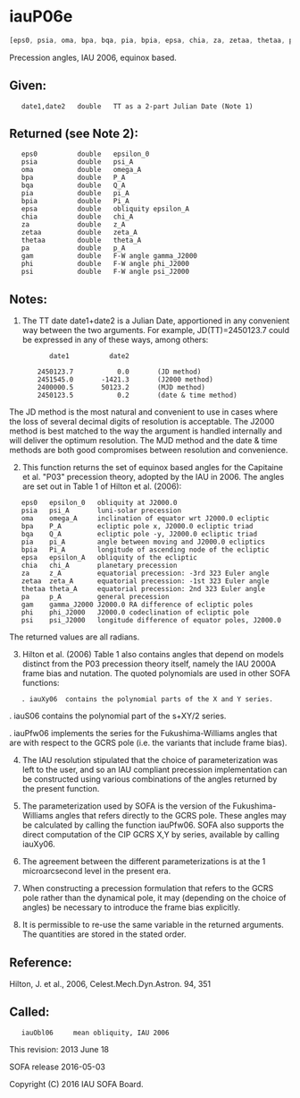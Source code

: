 # iauP06e

```js
[eps0, psia, oma, bpa, bqa, pia, bpia, epsa, chia, za, zetaa, thetaa, pa, gam, phi, psi] = IAU.p06e(date1, date2)
```

Precession angles, IAU 2006, equinox based.

## Given:
```
   date1,date2   double   TT as a 2-part Julian Date (Note 1)
```

## Returned (see Note 2):
```
   eps0          double   epsilon_0
   psia          double   psi_A
   oma           double   omega_A
   bpa           double   P_A
   bqa           double   Q_A
   pia           double   pi_A
   bpia          double   Pi_A
   epsa          double   obliquity epsilon_A
   chia          double   chi_A
   za            double   z_A
   zetaa         double   zeta_A
   thetaa        double   theta_A
   pa            double   p_A
   gam           double   F-W angle gamma_J2000
   phi           double   F-W angle phi_J2000
   psi           double   F-W angle psi_J2000
```

## Notes:

1) The TT date date1+date2 is a Julian Date, apportioned in any
   convenient way between the two arguments.  For example,
   JD(TT)=2450123.7 could be expressed in any of these ways,
   among others:

```
          date1          date2

       2450123.7           0.0       (JD method)
       2451545.0       -1421.3       (J2000 method)
       2400000.5       50123.2       (MJD method)
       2450123.5           0.2       (date & time method)
```

   The JD method is the most natural and convenient to use in
   cases where the loss of several decimal digits of resolution
   is acceptable.  The J2000 method is best matched to the way
   the argument is handled internally and will deliver the
   optimum resolution.  The MJD method and the date & time methods
   are both good compromises between resolution and convenience.

2) This function returns the set of equinox based angles for the
   Capitaine et al. "P03" precession theory, adopted by the IAU in
   2006.  The angles are set out in Table 1 of Hilton et al. (2006):

```
   eps0   epsilon_0   obliquity at J2000.0
   psia   psi_A       luni-solar precession
   oma    omega_A     inclination of equator wrt J2000.0 ecliptic
   bpa    P_A         ecliptic pole x, J2000.0 ecliptic triad
   bqa    Q_A         ecliptic pole -y, J2000.0 ecliptic triad
   pia    pi_A        angle between moving and J2000.0 ecliptics
   bpia   Pi_A        longitude of ascending node of the ecliptic
   epsa   epsilon_A   obliquity of the ecliptic
   chia   chi_A       planetary precession
   za     z_A         equatorial precession: -3rd 323 Euler angle
   zetaa  zeta_A      equatorial precession: -1st 323 Euler angle
   thetaa theta_A     equatorial precession: 2nd 323 Euler angle
   pa     p_A         general precession
   gam    gamma_J2000 J2000.0 RA difference of ecliptic poles
   phi    phi_J2000   J2000.0 codeclination of ecliptic pole
   psi    psi_J2000   longitude difference of equator poles, J2000.0
```

   The returned values are all radians.

3) Hilton et al. (2006) Table 1 also contains angles that depend on
   models distinct from the P03 precession theory itself, namely the
   IAU 2000A frame bias and nutation.  The quoted polynomials are
   used in other SOFA functions:

```
   . iauXy06  contains the polynomial parts of the X and Y series.
```

   . iauS06  contains the polynomial part of the s+XY/2 series.

   . iauPfw06  implements the series for the Fukushima-Williams
     angles that are with respect to the GCRS pole (i.e. the variants
     that include frame bias).

4) The IAU resolution stipulated that the choice of parameterization
   was left to the user, and so an IAU compliant precession
   implementation can be constructed using various combinations of
   the angles returned by the present function.

5) The parameterization used by SOFA is the version of the Fukushima-
   Williams angles that refers directly to the GCRS pole.  These
   angles may be calculated by calling the function iauPfw06.  SOFA
   also supports the direct computation of the CIP GCRS X,Y by
   series, available by calling iauXy06.

6) The agreement between the different parameterizations is at the
   1 microarcsecond level in the present era.

7) When constructing a precession formulation that refers to the GCRS
   pole rather than the dynamical pole, it may (depending on the
   choice of angles) be necessary to introduce the frame bias
   explicitly.

8) It is permissible to re-use the same variable in the returned
   arguments.  The quantities are stored in the stated order.

## Reference:

   Hilton, J. et al., 2006, Celest.Mech.Dyn.Astron. 94, 351

## Called:
```
   iauObl06     mean obliquity, IAU 2006
```

This revision:  2013 June 18

SOFA release 2016-05-03

Copyright (C) 2016 IAU SOFA Board.